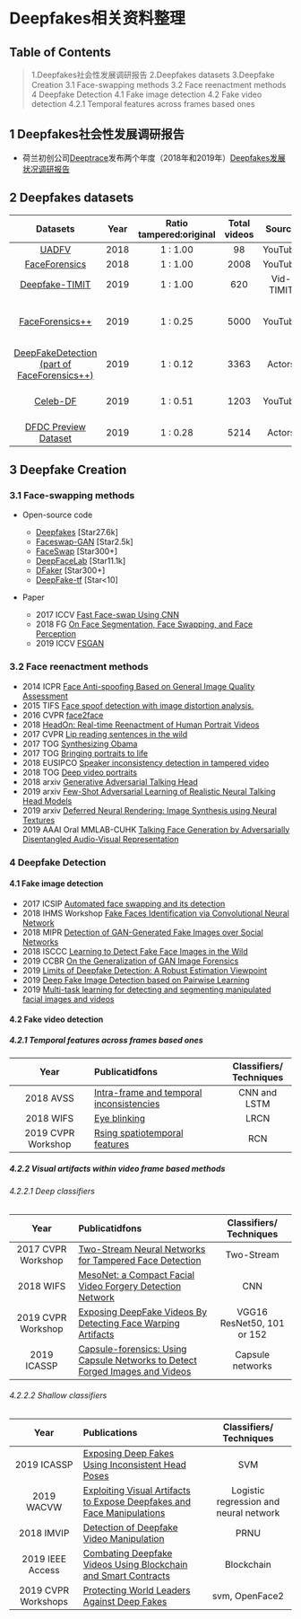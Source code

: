 # Deepfakes相关资料整理

## Table of Contents

> 1.Deepfakes社会性发展调研报告
> 2.Deepfakes datasets
> 3.Deepfake Creation
 > 3.1 Face-swapping methods
 > 3.2 Face reenactment methods
> 4 Deepfake Detection
 > 4.1 Fake image detection
 > 4.2 Fake video detection
  > 4.2.1 Temporal features across frames based ones

## 1 Deepfakes社会性发展调研报告

* 荷兰初创公司[Deeptrace](https://deeptracelabs.com/)发布两个年度（2018年和2019年）[Deepfakes发展状况调研报告](https://github.com/Qingcsai/Deepfakes-Zoo/tree/master/the-state-of-deepfakes)

## 2 Deepfakes datasets

Datasets|Year|Ratio<br>tampered:original|Total videos|Source|Participants Consent|Tools
:-------:|:----:|:-----------:|:----:|:---:|:-----:|:--:
[UADFV](https://ieeexplore.ieee.org/stamp/stamp.jsp?tp=&arnumber=8630787)|2018|1 : 1.00|98|YouTube|N|FakeAPP
[FaceForensics](https://arxiv.org/abs/1803.09179)|2018|1 : 1.00|2008|YouTube|N|Face2Face
[Deepfake-TIMIT](https://www.idiap.ch/dataset/deepfaketimit)|2019|1 : 1.00|620|Vid-TIMIT|N|faceswap-GAN 
[FaceForensics++](https://github.com/ondyari/FaceForensics)|2019|1 : 0.25|5000|YouTube|N|faceswap <br> DeepFake <br> Face2Face <br> NeuralTextures
[DeepFakeDetection<br>(part of FaceForensics++)](https://deepfakedetectionchallenge.ai/dataset)|2019|1 : 0.12|3363|Actors|Y
[Celeb-DF](http://www.cs.albany.edu/~lsw/celeb-deepfakeforensics.html)|2019|1 : 0.51|1203|YouTube|N|a refined version of the DeepFake
[DFDC Preview Dataset](https://deepfakedetectionchallenge.ai/dataset)|2019|1 : 0.28|5214|Actors|Y|Unkonwn

## 3 Deepfake Creation

### 3.1 Face-swapping methods

* Open-source code
  * [Deepfakes](https://github.com/deepfakes/faceswap) [Star27.6k]
  * [Faceswap-GAN](https://github.com/shaoanlu/faceswap-GAN) [Star2.5k]
  * [FaceSwap](https://github.com/MarekKowalski/FaceSwap) [Star300+]
  * [DeepFaceLab](https://github.com/iperov/DeepFaceLab) [Star11.1k]
  * [DFaker](https://github.com/dfaker/df) [Star300+]
  * [DeepFake-tf](https://github.com/StromWine/DeepFake_tf) [Star<10]

* Paper
  * 2017 ICCV [Fast Face-swap Using CNN](http://openaccess.thecvf.com/content_iccv_2017/html/Korshunova_Fast_Face-Swap_Using_ICCV_2017_paper.html)
  * 2018 FG [On Face Segmentation, Face Swapping, and Face Perception](https://ieeexplore.ieee.org/abstract/document/8373817/)
  * 2019 ICCV [FSGAN](http://openaccess.thecvf.com/content_ICCV_2019/papers/Nirkin_FSGAN_Subject_Agnostic_Face_Swapping_and_Reenactment_ICCV_2019_paper.pdf)

### 3.2 Face reenactment methods

* 2014 ICPR [Face Anti-spoofing Based on General Image Quality Assessment](https://ieeexplore.ieee.org/abstract/document/6976921)
* 2015 TIFS [Face spoof detection with image distortion analysis.](https://ieeexplore.ieee.org/abstract/document/7031384)
* 2016 CVPR [face2face](http://openaccess.thecvf.com/content_cvpr_2016/html/Thies_Face2Face_Real-Time_Face_CVPR_2016_paper.html)
* 2018 [HeadOn: Real-time Reenactment of Human Portrait Videos](http://niessnerlab.org/papers/2018/7headon/headon_preprint.pdf)
* 2017 CVPR [Lip reading sentences in the wild](https://ieeexplore.ieee.org/abstract/document/8099850)
* 2017 TOG [Synthesizing Obama](https://dl.acm.org/citation.cfm?id=3073640)
* 2017 TOG [Bringing portraits to life](https://dl.acm.org/citation.cfm?id=3130818)
* 2018 EUSIPCO [Speaker inconsistency detection in tampered video](https://ieeexplore.ieee.org/abstract/document/8553270)
* 2018 TOG [Deep video portraits](https://dl.acm.org/citation.cfm?id=3201283)
* 2018 arxiv [Generative Adversarial Talking Head](https://.org/abs/1803.07716)
* 2019 arxiv [Few-Shot Adversarial Learning of Realistic Neural Talking Head Models](https://arxiv.org/abs/1905.08233https://arxiv.org/abs/1905.08233)
* 2019 arxiv [Deferred Neural Rendering: Image Synthesis using Neural Textures](https://arxiv.org/abs/1904.12356)
* 2019 AAAI Oral MMLAB-CUHK [Talking Face Generation by Adversarially Disentangled Audio-Visual Representation](https://arxiv.org/abs/1807.07860)

### 4 Deepfake Detection

#### 4.1 Fake image detection

* 2017 ICSIP [Automated face swapping and its detection](https://ieeexplore.ieee.org/abstract/document/8124497)
* 2018 IHMS Workshop [Fake Faces Identification via Convolutional Neural Network](https://dl.acm.org/citation.cfm?id=3206009)
* 2018 MIPR [Detection of GAN-Generated Fake Images over Social Networks](https://ieeexplore.ieee.org/abstract/document/8397040/)
* 2018 ISCCC [Learning to Detect Fake Face Images in the Wild](https://ieeexplore.ieee.org/abstract/document/8644886/)
* 2019 CCBR [On the Generalization of GAN Image Forensics](https://link.springer.com/chapter/10.1007/978-3-030-31456-9_15)
* 2019 [Limits of Deepfake Detection: A Robust Estimation Viewpoint](https://arxiv.org/abs/1905.03493)
* 2019 [Deep Fake Image Detection based on Pairwise Learning](https://www.preprints.org/manuscript/201905.0013/v1)
* 2019 [Multi-task learning for detecting and segmenting manipulated facial images and videos](https://arxiv.org/abs/1906.06876)

#### 4.2 Fake video detection

##### 4.2.1 Temporal features across frames based ones

Year|Publicatidfons|Classifiers/<br>Techniques
:--:|:-------------|:---:
2018 AVSS|[Intra-frame and temporal inconsistencies](https://ieeexplore.ieee.org/abstract/document/8639163)|CNN and LSTM
2018 WIFS|[Eye blinking](https://ieeexplore.ieee.org/abstract/document/8630787)|LRCN
2019 CVPR Workshop|[Rsing spatiotemporal features](http://openaccess.thecvf.com/content_CVPRW_2019/papers/Media%20Forensics/Sabir_Recurrent_Convolutional_Strategies_for_Face_Manipulation_Detection_in_Videos_CVPRW_2019_paper.pdf)|RCN

##### 4.2.2 Visual artifacts within video frame based methods

###### 4.2.2.1 Deep classifiers

Year|Publicatidfons|Classifiers/<br>Techniques
:--:|:-------------|:--------------------:
2017 CVPR Workshop|[Two-Stream Neural Networks for Tampered Face Detection](https://ieeexplore.ieee.org/abstract/document/8014963)|Two-Stream
2018 WIFS|[MesoNet: a Compact Facial Video Forgery Detection Network](https://ieeexplore.ieee.org/abstract/document/8630761)|CNN
2019 CVPR Workshop|[Exposing DeepFake Videos By Detecting Face Warping Artifacts](http://openaccess.thecvf.com/content_CVPRW_2019/papers/Media%20Forensics/Li_Exposing_DeepFake_Videos_By_Detecting_Face_Warping_Artifacts_CVPRW_2019_paper.pdf)|VGG16 ResNet50, 101 or 152
2019 ICASSP|[Capsule-forensics: Using Capsule Networks to Detect Forged Images and Videos](https://ieeexplore.ieee.org/abstract/document/8682602)|Capsule networks

###### 4.2.2.2 Shallow classifiers

Year|Publications|Classifiers/<br>Techniques
:--:|:-------------|:--------------------:
2019 ICASSP|[Exposing Deep Fakes Using Inconsistent Head Poses](https://ieeexplore.ieee.org/abstract/document/8683164)|SVM
2019 WACVW|[Exploiting Visual Artifacts to Expose Deepfakes and Face Manipulations](https://ieeexplore.ieee.org/abstract/document/8638330)|Logistic regression and neural network
2018 IMVIP|[Detection of Deepfake Video Manipulation](https://www.researchgate.net/profile/Zeno_Geradts/publication/329814168_Detection_of_Deepfake_Video_Manipulation/links/5c1bdf7da6fdccfc705da03e/Detection-of-Deepfake-Video-Manipulation.pdf)|PRNU
2019 IEEE Access|[Combating Deepfake Videos Using Blockchain and Smart Contracts](https://ieeexplore.ieee.org/abstract/document/8668407)|Blockchain
2019 CVPR Workshops|[Protecting World Leaders Against Deep Fakes](https://pdfs.semanticscholar.org/ac1f/84cc50f31b2ae7775820242d7c71f1c3f42a.pdf)|svm, OpenFace2
